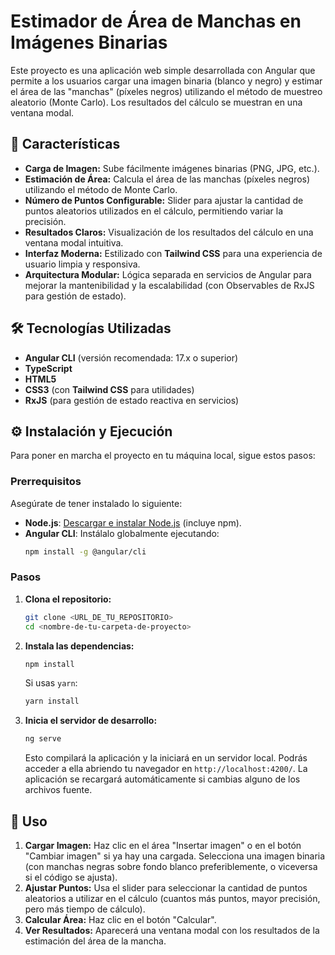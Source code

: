 # Estimador de Área de Manchas en Imágenes Binarias

Este proyecto es una aplicación web simple desarrollada con Angular que permite a los usuarios cargar una imagen binaria (blanco y negro) y estimar el área de las "manchas" (píxeles negros) utilizando el método de muestreo aleatorio (Monte Carlo). Los resultados del cálculo se muestran en una ventana modal.

## 🚀 Características

* **Carga de Imagen:** Sube fácilmente imágenes binarias (PNG, JPG, etc.).
* **Estimación de Área:** Calcula el área de las manchas (píxeles negros) utilizando el método de Monte Carlo.
* **Número de Puntos Configurable:** Slider para ajustar la cantidad de puntos aleatorios utilizados en el cálculo, permitiendo variar la precisión.
* **Resultados Claros:** Visualización de los resultados del cálculo en una ventana modal intuitiva.
* **Interfaz Moderna:** Estilizado con **Tailwind CSS** para una experiencia de usuario limpia y responsiva.
* **Arquitectura Modular:** Lógica separada en servicios de Angular para mejorar la mantenibilidad y la escalabilidad (con Observables de RxJS para gestión de estado).

## 🛠️ Tecnologías Utilizadas

* **Angular CLI** (versión recomendada: 17.x o superior)
* **TypeScript**
* **HTML5**
* **CSS3** (con **Tailwind CSS** para utilidades)
* **RxJS** (para gestión de estado reactiva en servicios)



## ⚙️ Instalación y Ejecución

Para poner en marcha el proyecto en tu máquina local, sigue estos pasos:

### Prerrequisitos

Asegúrate de tener instalado lo siguiente:

* **Node.js**: [Descargar e instalar Node.js](https://nodejs.org/en/download/) (incluye npm).
* **Angular CLI**: Instálalo globalmente ejecutando:
    ```bash
    npm install -g @angular/cli
    ```

### Pasos

1.  **Clona el repositorio:**
    ```bash
    git clone <URL_DE_TU_REPOSITORIO>
    cd <nombre-de-tu-carpeta-de-proyecto>
    ```

2.  **Instala las dependencias:**
    ```bash
    npm install
    ```
    Si usas `yarn`:
    ```bash
    yarn install
    ```

3.  **Inicia el servidor de desarrollo:**
    ```bash
    ng serve
    ```
    Esto compilará la aplicación y la iniciará en un servidor local. Podrás acceder a ella abriendo tu navegador en `http://localhost:4200/`. La aplicación se recargará automáticamente si cambias alguno de los archivos fuente.

## 📝 Uso

1.  **Cargar Imagen:** Haz clic en el área "Insertar imagen" o en el botón "Cambiar imagen" si ya hay una cargada. Selecciona una imagen binaria (con manchas negras sobre fondo blanco preferiblemente, o viceversa si el código se ajusta).
2.  **Ajustar Puntos:** Usa el slider para seleccionar la cantidad de puntos aleatorios a utilizar en el cálculo (cuantos más puntos, mayor precisión, pero más tiempo de cálculo).
3.  **Calcular Área:** Haz clic en el botón "Calcular".
4.  **Ver Resultados:** Aparecerá una ventana modal con los resultados de la estimación del área de la mancha.
